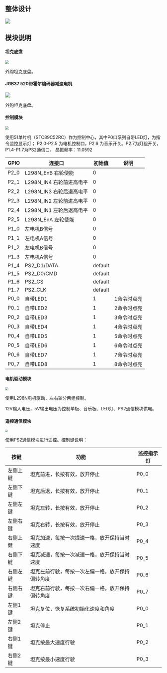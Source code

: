 ## 整体设计

![](integrate_archetecture.png)



## 模块说明

#### 坦克底盘
<img src="modules/tanke.jpg" style="zoom:70%;" />

外购坦克底盘。

#### JGB37 520带霍尔编码器减速电机
<img src="modules/jgb37520.jpg" s />

外购坦克底盘。


#### 控制模块
<img src="modules/51mcu.jpg" style="zoom: 70%;" />

使用51单片机（STC89C52RC）作为控制中心，其中P0口系列自带LED灯，为指令监控显示灯； P2.0-P2.5 为电机控制口，P2.6 为音乐开关。P2.7为灯组开关，P1.4-P1.7为PS2通信口。
晶振频率：11.0592

| GPIO | 连接口                        | 初始值  | 说明        |
| ---- | ----------------------------- | ------- | ----------- |
| P2_0 | L298N_EnB 右轮使能            | 0       |             |
| P2_1 | L298N_IN4 右轮前进高电平      | 0       |             |
| P2_2 | L298N_IN3 右轮后退高电平      | 0       |             |
| P2_3 | L298N_IN2 左轮前进高电平      | 0       |             |
| P2_4 | L298N_IN1 左轮后退高电平      | 0       |             |
| P2_5 | L298N_EnA 左轮使能            | 0       |             |
| P1_0 | 左电机B信号                   | 0       |            |
| P1_1 | 左电机A信号                   | 0       |            |
| P1_2 | 左电机B信号                   | 0       |            |
| P1_3 | 左电机A信号                   | 0       |            |
| P1_4 | PS2_D1/DATA                   | default |             |
| P1_5 | PS2_D0/CMD                    | default |             |
| P1_6 | PS2_CS                        | default |             |
| P1_7 | PS2_CLK                       | default |             |
| P0_0 | 自带LED1                      | 1       | 1命令时点亮 |
| P0_1 | 自带LED2                      | 1       | 2命令时点亮 |
| P0_2 | 自带LED3                      | 1       | 3命令时点亮 |
| P0_3 | 自带LED4                      | 1       | 4命令时点亮 |
| P0_4 | 自带LED5                      | 1       | 5命令时点亮 |
| P0_5 | 自带LED6                      | 1       | 6命令时点亮 |
| P0_6 | 自带LED7                      | 1       | 7命令时点亮 |
| P0_7 | 自带LED8                      | 1       | 8命令时点亮 |



#### 电机驱动模块
<img src="modules/L298N.png" style="zoom:60%;" />

使用L298N电机驱动，左右轮分两组控制。

12V输入电压，5V输出电压为控制单板、音乐板、LED灯、PS2通信模块供电。



#### 遥控通信模块

<img src="modules/ps2.jpg" style="zoom:50%;" />

使用PS2通信模块进行遥控。控制键说明：

| 按键     | 功能                         | 监控指示灯 |
| -------- | ---------------------------- | ---------- |
| 左侧上键 | 坦克前进，长按有效，放开停止 | P0_0       |
| 左侧下键 | 坦克后退，长按有效，放开停止 | P0_1       |
| 左侧左键 | 坦克左转，长按有效，放开停止 | P0_2       |
| 左侧右键 | 坦克右转，长按有效，放开停止 | P0_3       |
| 右侧上健 | 坦克加速，每按一次提速一格，放开保持当时速度     | P0_4       |
| 右侧下键 | 坦克减速，每按一次减速一格，放开保持当时速度     | P0_5       |
| 右侧左键 | 坦克左前行驶，每按一次左偏一格，放开保持偏转角度  | P0_6       |
| 右侧右键 | 坦克右前行驶，每按一次右偏一格，放开保持偏转角度  | P0_7       |
| 左侧1键  | 坦克复位，恢复系统初始化速度和角度             | P0_0       |
| 左侧2键  | 坦克停止                                  | P0_1       |
| 右侧1键  | 坦克按最大速度行驶                          | P0_2       |
| 右侧2键  | 坦克按最小速度行驶                          | P0_3       |


